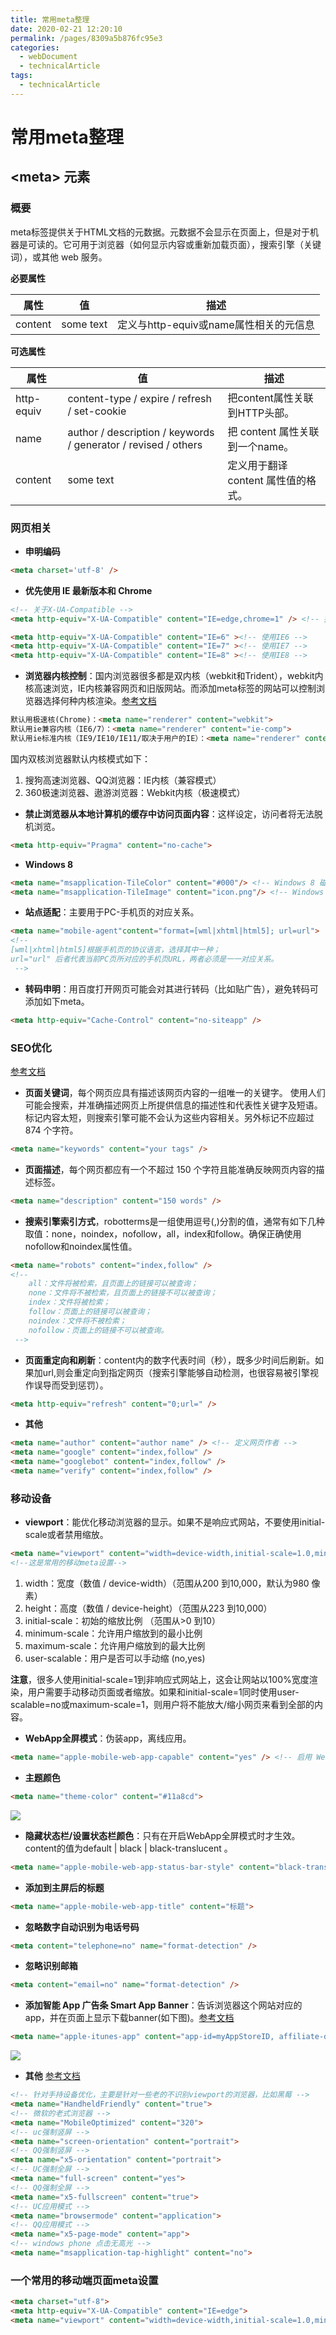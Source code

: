 ```yaml
---
title: 常用meta整理
date: 2020-02-21 12:20:10
permalink: /pages/8309a5b876fc95e3
categories: 
  - webDocument
  - technicalArticle
tags: 
  - technicalArticle
---
```

# 常用meta整理

## <meta\> 元素

### 概要

meta标签提供关于HTML文档的元数据。元数据不会显示在页面上，但是对于机器是可读的。它可用于浏览器（如何显示内容或重新加载页面），搜索引擎（关键词），或其他 web 服务。

<!-- more -->

**必要属性**

| 属性    | 值        | 描述                                   |
| ------- | --------- | -------------------------------------- |
| content | some text | 定义与http-equiv或name属性相关的元信息 |

**可选属性**

| 属性       | 值                                                           | 描述                                |
| ---------- | ------------------------------------------------------------ | ----------------------------------- |
| http-equiv | content-type / expire / refresh / set-cookie                 | 把content属性关联到HTTP头部。       |
| name       | author / description / keywords / generator / revised / others | 把 content 属性关联到一个name。     |
| content    | some text                                                    | 定义用于翻译 content 属性值的格式。 |

### 网页相关

- **申明编码**

```html
<meta charset='utf-8' />
```

- **优先使用 IE 最新版本和 Chrome**

```html
<!-- 关于X-UA-Compatible -->
<meta http-equiv="X-UA-Compatible" content="IE=edge,chrome=1" /> <!-- 推荐 -->

<meta http-equiv="X-UA-Compatible" content="IE=6" ><!-- 使用IE6 -->
<meta http-equiv="X-UA-Compatible" content="IE=7" ><!-- 使用IE7 -->
<meta http-equiv="X-UA-Compatible" content="IE=8" ><!-- 使用IE8 -->
```

- **浏览器内核控制**：国内浏览器很多都是双内核（webkit和Trident），webkit内核高速浏览，IE内核兼容网页和旧版网站。而添加meta标签的网站可以控制浏览器选择何种内核渲染。[参考文档](http://se.360.cn/v6/help/meta.html)

```html
默认用极速核(Chrome)：<meta name="renderer" content="webkit"> 
默认用ie兼容内核（IE6/7）：<meta name="renderer" content="ie-comp"> 
默认用ie标准内核（IE9/IE10/IE11/取决于用户的IE）：<meta name="renderer" content="ie-stand"> 
```

国内双核浏览器默认内核模式如下：

1. 搜狗高速浏览器、QQ浏览器：IE内核（兼容模式）
2. 360极速浏览器、遨游浏览器：Webkit内核（极速模式）

- **禁止浏览器从本地计算机的缓存中访问页面内容**：这样设定，访问者将无法脱机浏览。

```html
<meta http-equiv="Pragma" content="no-cache">
```

- **Windows 8**

```html
<meta name="msapplication-TileColor" content="#000"/> <!-- Windows 8 磁贴颜色 -->
<meta name="msapplication-TileImage" content="icon.png"/> <!-- Windows 8 磁贴图标 -->
```

- **站点适配**：主要用于PC-手机页的对应关系。

```html
<meta name="mobile-agent"content="format=[wml|xhtml|html5]; url=url">
<!--
[wml|xhtml|html5]根据手机页的协议语言，选择其中一种；
url="url" 后者代表当前PC页所对应的手机页URL，两者必须是一一对应关系。
 -->
```

- **转码申明**：用百度打开网页可能会对其进行转码（比如贴广告），避免转码可添加如下meta。

```html
<meta http-equiv="Cache-Control" content="no-siteapp" />
```





### SEO优化

[参考文档](http://msdn.microsoft.com/zh-cn/library/ff724016)

- **页面关键词**，每个网页应具有描述该网页内容的一组唯一的关键字。
  使用人们可能会搜索，并准确描述网页上所提供信息的描述性和代表性关键字及短语。标记内容太短，则搜索引擎可能不会认为这些内容相关。另外标记不应超过 874 个字符。

```html
<meta name="keywords" content="your tags" />
```

- **页面描述**，每个网页都应有一个不超过 150 个字符且能准确反映网页内容的描述标签。

```html
<meta name="description" content="150 words" />
```

- **搜索引擎索引方式**，robotterms是一组使用逗号(,)分割的值，通常有如下几种取值：none，noindex，nofollow，all，index和follow。确保正确使用nofollow和noindex属性值。

```html
<meta name="robots" content="index,follow" />
<!--
    all：文件将被检索，且页面上的链接可以被查询；
    none：文件将不被检索，且页面上的链接不可以被查询；
    index：文件将被检索；
    follow：页面上的链接可以被查询；
    noindex：文件将不被检索；
    nofollow：页面上的链接不可以被查询。
 -->
```

- **页面重定向和刷新**：content内的数字代表时间（秒），既多少时间后刷新。如果加url,则会重定向到指定网页（搜索引擎能够自动检测，也很容易被引擎视作误导而受到惩罚）。

```html
<meta http-equiv="refresh" content="0;url=" />
```

- **其他**

```html
<meta name="author" content="author name" /> <!-- 定义网页作者 -->
<meta name="google" content="index,follow" />
<meta name="googlebot" content="index,follow" />
<meta name="verify" content="index,follow" />
```

### 移动设备

- **viewport**：能优化移动浏览器的显示。如果不是响应式网站，不要使用initial-scale或者禁用缩放。

```html
<meta name="viewport" content="width=device-width,initial-scale=1.0,minimun-scale=1.0,maximum-scale=1.0,user-scalable=no"/>
<!--这是常用的移动meta设置-->
```

1. width：宽度（数值 / device-width）（范围从200 到10,000，默认为980 像素）
2. height：高度（数值 / device-height）（范围从223 到10,000）
3. initial-scale：初始的缩放比例 （范围从>0 到10）
4. minimum-scale：允许用户缩放到的最小比例
5. maximum-scale：允许用户缩放到的最大比例
6. user-scalable：用户是否可以手动缩 (no,yes)

**注意**，很多人使用initial-scale=1到非响应式网站上，这会让网站以100%宽度渲染，用户需要手动移动页面或者缩放。如果和initial-scale=1同时使用user-scalable=no或maximum-scale=1，则用户将不能放大/缩小网页来看到全部的内容。

- **WebApp全屏模式**：伪装app，离线应用。

```html
<meta name="apple-mobile-web-app-capable" content="yes" /> <!-- 启用 WebApp 全屏模式 -->
```

- **主题颜色**

```html
<meta name="theme-color" content="#11a8cd">
```

![](http://yaru.vip:8080/images/components/other/20200221134927.jpg)

- **隐藏状态栏/设置状态栏颜色**：只有在开启WebApp全屏模式时才生效。content的值为default | black | black-translucent 。

```html
<meta name="apple-mobile-web-app-status-bar-style" content="black-translucent" />
```

- **添加到主屏后的标题**

```html
<meta name="apple-mobile-web-app-title" content="标题">
```

- **忽略数字自动识别为电话号码**

```html
<meta content="telephone=no" name="format-detection" />
```

- **忽略识别邮箱**

```html
<meta content="email=no" name="format-detection" />
```

- **添加智能 App 广告条 Smart App Banner**：告诉浏览器这个网站对应的app，并在页面上显示下载banner(如下图)。[参考文档](https://developer.apple.com/library/ios/documentation/AppleApplications/Reference/SafariWebContent/PromotingAppswithAppBanners/PromotingAppswithAppBanners.html)

```html
<meta name="apple-itunes-app" content="app-id=myAppStoreID, affiliate-data=myAffiliateData, app-argument=myURL">
```

![](http://yaru.vip:8080/images/components/other/20200221134638.png)

- **其他** [参考文档](http://fex.baidu.com/blog/2014/10/html-head-tags/?qq-pf-to=pcqq.c2c)

```html
<!-- 针对手持设备优化，主要是针对一些老的不识别viewport的浏览器，比如黑莓 -->
<meta name="HandheldFriendly" content="true">
<!-- 微软的老式浏览器 -->
<meta name="MobileOptimized" content="320">
<!-- uc强制竖屏 -->
<meta name="screen-orientation" content="portrait">
<!-- QQ强制竖屏 -->
<meta name="x5-orientation" content="portrait">
<!-- UC强制全屏 -->
<meta name="full-screen" content="yes">
<!-- QQ强制全屏 -->
<meta name="x5-fullscreen" content="true">
<!-- UC应用模式 -->
<meta name="browsermode" content="application">
<!-- QQ应用模式 -->
<meta name="x5-page-mode" content="app">
<!-- windows phone 点击无高光 -->
<meta name="msapplication-tap-highlight" content="no">
```



### 一个常用的移动端页面meta设置

```html
<meta charset="utf-8">
<meta http-equiv="X-UA-Compatible" content="IE=edge">
<meta name="viewport" content="width=device-width,initial-scale=1.0,minimun-scale=1.0,maximum-scale=1.0,user-scalable=no">
```

